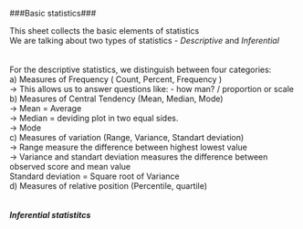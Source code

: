 ###Basic statistics###

This sheet collects the basic elements of statistics 
<br />
We are talking about two types of statistics - *Descriptive* and *Inferential* <br />
<br />
<br />
For the descriptive statistics, we distinguish between four categories: <br />
  a) Measures of Frequency ( Count, Percent, Frequency ) <br />
     -> This allows us to answer questions like: - how man? / proportion or scale <br />
  b) Measures of Central Tendency (Mean, Median, Mode) <br />
     -> Mean = Average <br /> 
     -> Median = deviding plot in two equal sides. <br />
     -> Mode <br />
  c) Measures of variation (Range, Variance, Standart deviation)<br />
     -> Range measure the difference between highest lowest value <br />
     -> Variance and standart deviation measures the difference between observed score and mean value <br />
        Standard deviation = Square root of Variance <br />
  d) Measures of relative position (Percentile, quartile) <br />
  <br />
  <br />
  ***Inferential statistitcs***
  
